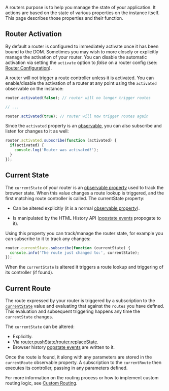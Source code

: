 A routers purpose is to help you manage the state of your application. It actions are based on the state of various properties on the instance itself. This page describes those properties and their function.

## Router Activation

By default a router is configured to immediately activate once it has been bound to the DOM. Sometimes you may wish to more closely or explicitly manage the activation of your router. You can disable the automatic activation via setting the `activate` option to *false* on a router config (see: [Router Configuration](router-creation.md#configuration)).

A router will not trigger a route controller unless it is activated. You can enable/disable the activation of a router at any point using the `activated` observable on the instance:

```javascript
router.activated(false); // router will no longer trigger routes

// ...

router.activated(true); // router will now trigger routes again
```

Since the `activated` property is an [observable](observables.md), you can also subscribe and listen for changes to it as well:

```javascript
router.activated.subscribe(function (activated) {
  if(activated) {
    console.log('Router was activated!');
  }
});
```

## Current State

The `currentState` of your router is an [observable property](observables.md) used to track the browser state. When this value changes a route lookup is triggered, and the first matching route controller is called. The currentState property:

* Can be altered explicitly (it is a normal [observable property](observables.md)).

* Is manipulated by the HTML History API ([popstate events](https://developer.mozilla.org/en-US/docs/Web/Events/popstate) propogate to it).

Using this property you can track/manage the router state, for example you can subscribe to it to track any changes:

```javascript
router.currentState.subscribe(function (currentState) {
  console.info('The route just changed to:', currentState);
});
```

When the `currentState` is altered it triggers a route lookup and triggering of its controller (if found).

## Current Route

The route expressed by your router is triggered by a subscription to the [`currentState`](#current-state) value and evaluating that against the `routes` you have defined. This evaluation and subsequent triggering happens any time the `currentState` changes.

The `currentState` can be altered:

* Explicitly.
* Via [router.pushState/router.replaceState](router-routing.md#state-change-methods).
* Browser history [popstate events](https://developer.mozilla.org/en-US/docs/Web/Events/popstate) are written to it.

Once the route is found, it along with any parameters are stored in the `currentRoute` observable property. A subscription to the `currentRoute` then executes its controller, passing in any parameters defined.

For more information on the routing process or how to implement custom routing logic, see [Custom Routing](router-custom.md).
